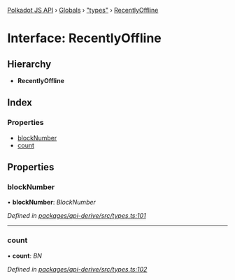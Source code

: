 [Polkadot JS API](../README.md) › [Globals](../globals.md) › ["types"](../modules/_types_.md) › [RecentlyOffline](_types_.recentlyoffline.md)

# Interface: RecentlyOffline

## Hierarchy

* **RecentlyOffline**

## Index

### Properties

* [blockNumber](_types_.recentlyoffline.md#blocknumber)
* [count](_types_.recentlyoffline.md#count)

## Properties

###  blockNumber

• **blockNumber**: *BlockNumber*

*Defined in [packages/api-derive/src/types.ts:101](https://github.com/polkadot-js/api/blob/7ac3043f83/packages/api-derive/src/types.ts#L101)*

___

###  count

• **count**: *BN*

*Defined in [packages/api-derive/src/types.ts:102](https://github.com/polkadot-js/api/blob/7ac3043f83/packages/api-derive/src/types.ts#L102)*
